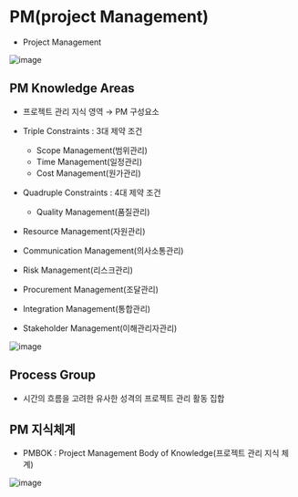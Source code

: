 # PM(project Management)

- Project Management

![image](https://digitalschoolofmarketing.co.za/wp-content/uploads/2020/01/shutterstock_364801853-1024x683.png)

## PM Knowledge Areas

- 프로젝트 관리 지식 영역 → PM 구성요소
- Triple Constraints : 3대 제약 조건
    - Scope Management(범위관리)
    - Time Management(일정관리)
    - Cost Management(원가관리)
- Quadruple Constraints : 4대 제약 조건
    - Quality Management(품질관리)
- Resource Management(자원관리)
- Communication Management(의사소통관리)
- Risk Management(리스크관리)
- Procurement Management(조달관리)

- Integration Management(통합관리)
- Stakeholder Management(이해관리자관리)

![image](https://i.pinimg.com/originals/65/70/45/657045a937467e94c83d21b3aa045fc0.png)

## Process Group

- 시간의 흐름을 고려한 유사한 성격의 프로젝트 관리 활동 집합

## PM 지식체계

- PMBOK : Project Management Body of Knowledge(프로젝트 관리 지식 체계)

![image](https://www.mpmm.com/images/pmbok-processes.jpg)